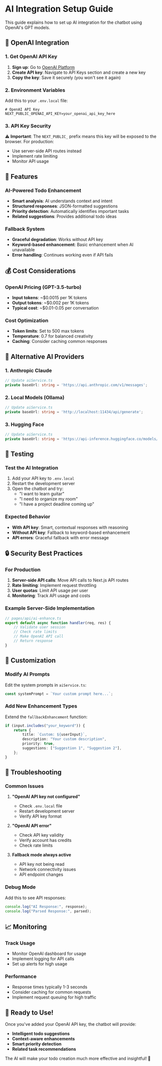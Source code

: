 # AI Integration Setup Guide

This guide explains how to set up AI integration for the chatbot using OpenAI's GPT models.

## 🤖 OpenAI Integration

### 1. Get OpenAI API Key

1. **Sign up**: Go to [OpenAI Platform](https://platform.openai.com/)
2. **Create API key**: Navigate to API Keys section and create a new key
3. **Copy the key**: Save it securely (you won't see it again)

### 2. Environment Variables

Add this to your `.env.local` file:

```env
# OpenAI API Key
NEXT_PUBLIC_OPENAI_API_KEY=your_openai_api_key_here
```

### 3. API Key Security

⚠️ **Important**: The `NEXT_PUBLIC_` prefix means this key will be exposed to the browser. For production:

-   Use server-side API routes instead
-   Implement rate limiting
-   Monitor API usage

## 🚀 Features

### AI-Powered Todo Enhancement

-   **Smart analysis**: AI understands context and intent
-   **Structured responses**: JSON-formatted suggestions
-   **Priority detection**: Automatically identifies important tasks
-   **Related suggestions**: Provides additional todo ideas

### Fallback System

-   **Graceful degradation**: Works without API key
-   **Keyword-based enhancement**: Basic enhancement when AI unavailable
-   **Error handling**: Continues working even if API fails

## 💰 Cost Considerations

### OpenAI Pricing (GPT-3.5-turbo)

-   **Input tokens**: ~$0.0015 per 1K tokens
-   **Output tokens**: ~$0.002 per 1K tokens
-   **Typical cost**: ~$0.01-0.05 per conversation

### Cost Optimization

-   **Token limits**: Set to 500 max tokens
-   **Temperature**: 0.7 for balanced creativity
-   **Caching**: Consider caching common responses

## 🔧 Alternative AI Providers

### 1. Anthropic Claude

```typescript
// Update aiService.ts
private baseUrl: string = 'https://api.anthropic.com/v1/messages';
```

### 2. Local Models (Ollama)

```typescript
// Update aiService.ts
private baseUrl: string = 'http://localhost:11434/api/generate';
```

### 3. Hugging Face

```typescript
// Update aiService.ts
private baseUrl: string = 'https://api-inference.huggingface.co/models/...';
```

## 🧪 Testing

### Test the AI Integration

1. Add your API key to `.env.local`
2. Restart the development server
3. Open the chatbot and try:
    - "I want to learn guitar"
    - "I need to organize my room"
    - "I have a project deadline coming up"

### Expected Behavior

-   **With API key**: Smart, contextual responses with reasoning
-   **Without API key**: Fallback to keyword-based enhancement
-   **API errors**: Graceful fallback with error message

## 🔒 Security Best Practices

### For Production

1. **Server-side API calls**: Move API calls to Next.js API routes
2. **Rate limiting**: Implement request throttling
3. **User quotas**: Limit API usage per user
4. **Monitoring**: Track API usage and costs

### Example Server-Side Implementation

```typescript
// pages/api/ai-enhance.ts
export default async function handler(req, res) {
    // Validate user session
    // Check rate limits
    // Make OpenAI API call
    // Return response
}
```

## 🎯 Customization

### Modify AI Prompts

Edit the system prompts in `aiService.ts`:

```typescript
const systemPrompt = `Your custom prompt here...`;
```

### Add New Enhancement Types

Extend the `fallbackEnhancement` function:

```typescript
if (input.includes("your_keyword")) {
    return {
        title: `Custom: ${userInput}`,
        description: "Your custom description",
        priority: true,
        suggestions: ["Suggestion 1", "Suggestion 2"],
    };
}
```

## 🚨 Troubleshooting

### Common Issues

1. **"OpenAI API key not configured"**

    - Check `.env.local` file
    - Restart development server
    - Verify API key format

2. **"OpenAI API error"**

    - Check API key validity
    - Verify account has credits
    - Check rate limits

3. **Fallback mode always active**
    - API key not being read
    - Network connectivity issues
    - API endpoint changes

### Debug Mode

Add this to see API responses:

```typescript
console.log("AI Response:", response);
console.log("Parsed Response:", parsed);
```

## 📈 Monitoring

### Track Usage

-   Monitor OpenAI dashboard for usage
-   Implement logging for API calls
-   Set up alerts for high usage

### Performance

-   Response times typically 1-3 seconds
-   Consider caching for common requests
-   Implement request queuing for high traffic

## 🎉 Ready to Use!

Once you've added your OpenAI API key, the chatbot will provide:

-   **Intelligent todo suggestions**
-   **Context-aware enhancements**
-   **Smart priority detection**
-   **Related task recommendations**

The AI will make your todo creation much more effective and insightful! 🚀
